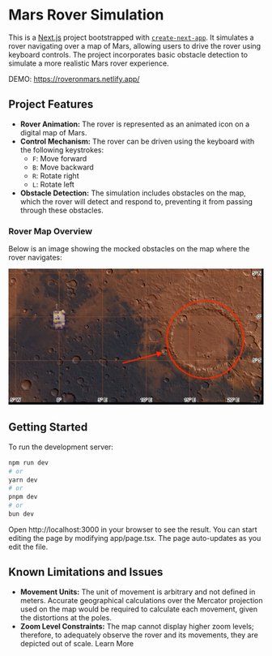 # Mars Rover Simulation

This is a [Next.js](https://nextjs.org/) project bootstrapped with [`create-next-app`](https://github.com/vercel/next.js/tree/canary/packages/create-next-app). It simulates a rover navigating over a map of Mars, allowing users to drive the rover using keyboard controls. The project incorporates basic obstacle detection to simulate a more realistic Mars rover experience.

DEMO: https://roveronmars.netlify.app/

## Project Features

- **Rover Animation:** The rover is represented as an animated icon on a digital map of Mars.
- **Control Mechanism:** The rover can be driven using the keyboard with the following keystrokes:
    - `F`: Move forward
    - `B`: Move backward
    - `R`: Rotate right
    - `L`: Rotate left
- **Obstacle Detection:** The simulation includes obstacles on the map, which the rover will detect and respond to, preventing it from passing through these obstacles.

### Rover Map Overview

Below is an image showing the mocked obstacles on the map where the rover navigates:

![Mars Rover Obstacles](rover_obstacles.png "Mars Rover and Obstacles")

## Getting Started

To run the development server:

```bash
npm run dev
# or
yarn dev
# or
pnpm dev
# or
bun dev
```

Open http://localhost:3000 in your browser to see the result. You can start editing the page by modifying app/page.tsx. The page auto-updates as you edit the file.

## Known Limitations and Issues
 - **Movement Units:** The unit of movement is arbitrary and not defined in meters. Accurate geographical calculations over the Mercator projection used on the map would be required to calculate each movement, given the distortions at the poles.
 - **Zoom Level Constraints:** The map cannot display higher zoom levels; therefore, to adequately observe the rover and its movements, they are depicted out of scale.
Learn More

